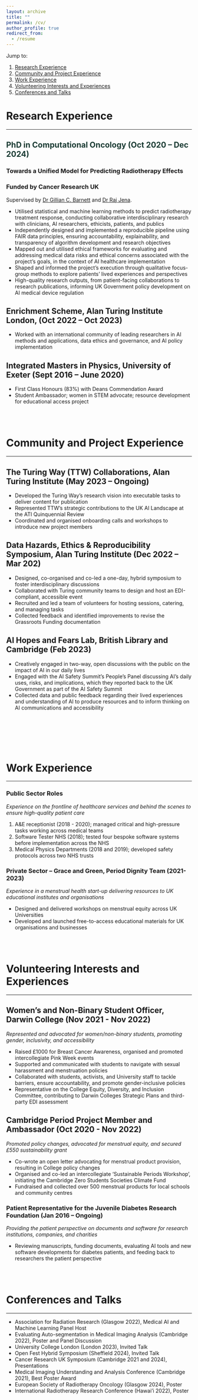 ```yaml
---
layout: archive
title: ""
permalink: /cv/
author_profile: true
redirect_from:
  - /resume
---
```


Jump to:
1. [Research Experience](#researchexperience)
2. [Community and Project Experience](#communityexperience)
3. [Work Experience](#workexperience)
4. [Volunteering Interests and Experiences](#volunteering)
5. [Conferences and Talks](#talks)


# Research Experience <a name="researchexperience"></a>
---
## <span style="color: #1A3B33;">PhD in Computational Oncology (Oct 2020 – Dec 2024)</span>
### Towards a Unified Model for Predicting Radiotherapy Effects
### Funded by Cancer Research UK

Supervised by [Dr Gillian C. Barnett](https://www.cuh.nhs.uk/staff-directory/dr_gill_barnett/) and [Dr Raj Jena](https://www.cuh.nhs.uk/staff-directory/dr-raj-jena/). 

  * Utilised statistical and machine learning methods to predict radiotherapy treatment response, conducting collaborative interdisciplinary research with clinicians, AI researchers, ethicists, patients, and publics
  *	Independently designed and implemented a reproducible pipeline using FAIR data principles, ensuring accountability, explainability, and transparency of algorithm development and research objectives
  *	Mapped out and utilised ethical frameworks for evaluating and addressing medical data risks and ethical concerns associated with the project’s goals, in the context of AI healthcare implementation 
  *	Shaped and informed the project’s execution through qualitative focus-group methods to explore patients’ lived experiences and perspectives
  *	High-quality research outputs, from patient-facing collaborations to research publications, informing UK Government policy development on AI medical device regulation 

## Enrichment Scheme, Alan Turing Institute London, (Oct 2022 – Oct 2023)
  *	Worked with an international community of leading researchers in AI methods and applications, data ethics and governance, and AI policy implementation 

## Integrated Masters in Physics, University of Exeter (Sept 2016 – June 2020)
  * First Class Honours (83%) with Deans Commendation Award
  * Student Ambassador; women in STEM advocate; resource development for educational access project
<br>
<br>


# Community and Project Experience <a name="communityexperience"></a>
---

## The Turing Way (TTW) Collaborations, Alan Turing Institute (May 2023 – Ongoing)
  *	Developed the Turing Way’s research vision into executable tasks to deliver content for publication
  *	Represented TTW’s strategic contributions to the UK AI Landscape at the ATI Quinquennial Review
  *	Coordinated and organised onboarding calls and workshops to introduce new project members 

## Data Hazards, Ethics & Reproducibility Symposium, Alan Turing Institute (Dec 2022 – Mar 202)
  * Designed, co-organised and co-led a one-day, hybrid symposium to foster interdisciplinary discussions
  * Collaborated with Turing community teams to design and host an EDI-compliant, accessible event
  * Recruited and led a team of volunteers for hosting sessions, catering, and managing tasks
  * Collected feedback and identified improvements to revise the Grassroots Funding documentation

## AI Hopes and Fears Lab, British Library and Cambridge (Feb 2023)
  * Creatively engaged in two-way, open discussions with the public on the impact of AI in our daily lives  
  * Engaged with the AI Safety Summit’s People’s Panel discussing AI’s daily uses, risks, and implications, which they reported back to the UK Government as part of the AI Safety Summit
  * Collected data and public feedback regarding their lived experiences and understanding of AI to produce resources and to inform thinking on AI communications and accessibility 
<br>
<br>
<br>
<br>
<br>

# Work Experience <a name="workexperience"></a>
---

### Public Sector Roles 
_Experience on the frontline of healthcare services and behind the scenes to ensure high-quality patient care_
1. A&E receptionist (2018 - 2020); managed critical and high-pressure tasks working across medical teams 
2. Software Tester NHS (2018); tested four bespoke software systems before implementation across the NHS 
3. Medical Physics Departments (2018 and 2019); developed safety protocols across two NHS trusts

### Private Sector – Grace and Green, Period Dignity Team (2021-2023)
_Experience in a menstrual health start-up delivering resources to UK educational institutes and organisations_
  * Designed and delivered workshops on menstrual equity across UK Universities
  * Developed and launched free-to-access educational materials for UK organisations and businesses

<br>
<br>


# Volunteering Interests and Experiences  <a name="volunteering"></a>
---

## Women’s and Non-Binary Student Officer, Darwin College (Nov 2021 - Nov 2022)
_Represented and advocated for women/non-binary students, promoting gender, inclusivity, and accessibility_
  * Raised £1000 for Breast Cancer Awareness, organised and promoted intercollegiate Pink Week events
  * Supported and communicated with students to navigate with sexual harassment and menstruation policies
  * Collaborated with students, activists, and University staff to tackle barriers, ensure accountability, and promote gender-inclusive policies
  * Representative on the College Equity, Diversity, and Inclusion Committee, contributing to Darwin Colleges Strategic Plans and third-party EDI assessment 

## Cambridge Period Project Member and Ambassador (Oct 2020 - Nov 2022)
_Promoted policy changes, advocated for menstrual equity, and secured £550 sustainability grant_
  * Co-wrote an open letter advocating for menstrual product provision, resulting in College policy changes
  * Organised and co-led an intercollegiate ‘Sustainable Periods Workshop’, initiating the Cambridge Zero Students Societies Climate Fund
  * Fundraised and collected over 500 menstrual products for local schools and community centres

### Patient Representative for the Juvenile Diabetes Research Foundation (Jan 2016 – Ongoing)
_Providing the patient perspective on documents and software for research institutions, companies, and charities_
  * Reviewing manuscripts, funding documents, evaluating AI tools and new software developments for diabetes patients, and feeding back to researchers the patient perspective 
<br>
<br>

# Conferences and Talks <a name="talks"></a>
---
*	Association for Radiation Research (Glasgow 2022), Medical AI and Machine Learning Panel Host
*	Evaluating Auto-segmentation in Medical Imaging Analysis (Cambridge 2022), Poster and Panel Discussion
*	University College London (London 2023), Invited Talk
*	Open Fest Hybrid Symposium (Sheffield 2024), Invited Talk
*	Cancer Research UK Symposium (Cambridge 2021 and 2024), Presentations
*	Medical Imaging Understanding and Analysis Conference (Cambridge 2021), Best Poster Award
*	European Society of Radiotherapy Oncology (Glasgow 2024), Poster
*	International Radiotherapy Research Conference (Hawai’i 2022), Poster 



